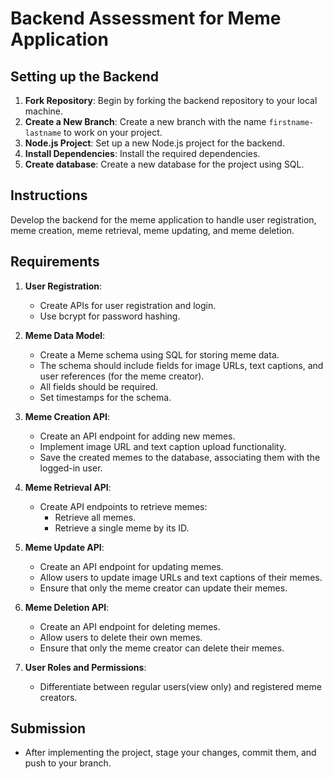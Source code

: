 # Backend Assessment for Meme Application

## Setting up the Backend

1. **Fork Repository**: Begin by forking the backend repository to your local machine.
2. **Create a New Branch**: Create a new branch with the name `firstname-lastname` to work on your project.
3. **Node.js Project**: Set up a new Node.js project for the backend.
4. **Install Dependencies**: Install the required dependencies.
5. **Create database**: Create a new database for the project using SQL.

## Instructions

Develop the backend for the meme application to handle user registration, meme creation, meme retrieval, meme updating, and meme deletion.

## Requirements

1. **User Registration**:

   - Create APIs for user registration and login.
   - Use bcrypt for password hashing.

2. **Meme Data Model**:

   - Create a Meme schema using SQL for storing meme data.
   - The schema should include fields for image URLs, text captions, and user references (for the meme creator).
   - All fields should be required.
   - Set timestamps for the schema.

3. **Meme Creation API**:

   - Create an API endpoint for adding new memes.
   - Implement image URL and text caption upload functionality.
   - Save the created memes to the database, associating them with the logged-in user.

4. **Meme Retrieval API**:

   - Create API endpoints to retrieve memes:
     - Retrieve all memes.
     - Retrieve a single meme by its ID.

5. **Meme Update API**:

   - Create an API endpoint for updating memes.
   - Allow users to update image URLs and text captions of their memes.
   - Ensure that only the meme creator can update their memes.

6. **Meme Deletion API**:

   - Create an API endpoint for deleting memes.
   - Allow users to delete their own memes.
   - Ensure that only the meme creator can delete their memes.

7. **User Roles and Permissions**:

   - Differentiate between regular users(view only) and registered meme creators.

## Submission

- After implementing the project, stage your changes, commit them, and push to your branch.
